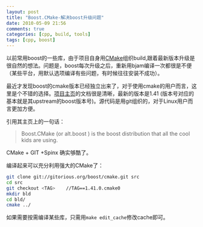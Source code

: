 ```yaml
---
layout: post
title: "Boost.CMake-解决boost升级问题"
date: 2010-05-09 21:56
comments: true
categories: [cpp, build, tools]
tags: [cpp, boost]
---
```



以前常用boost的一些库，由于项目自身用[CMake](http://www.cmake.org/)组织build,跟着最新版本升级是很自然的想法。问题是，boost每次升级之后，重新用bjam编译一次都很是不便（某些平台，用默认选项编译有些问题，有时候往往安装不成功）。

最近才发现boost的cmake版本已经独立出来了，对于使用cmake的用户而言，这里是个不错的选择。[项目主页](https://svn.boost.org/trac/boost/wiki/CMake)的文档很是清晰，最新的版本是1.41 (版本号对应的基本就是其upstream的boost版本号)。源代码是用git组织的，对于Linux用户而言更加方便。

<!--more-->

引用其主页上的一句话：
> Boost.CMake (or alt.boost ) is the boost distribution that all the cool kids are using. 

CMake + GIT +Spinx 确实够酷了。

编译起来可以充分利用强大的CMake了：
```bash
git clone git://gitorious.org/boost/cmake.git src
cd src
git checkout <TAG>    //TAG==1.41.0.cmake0
mkdir bld
cd bld/
cmake ../
```

如果需要按需编译某些库，只需用`make edit_cache`修改cache即可。
